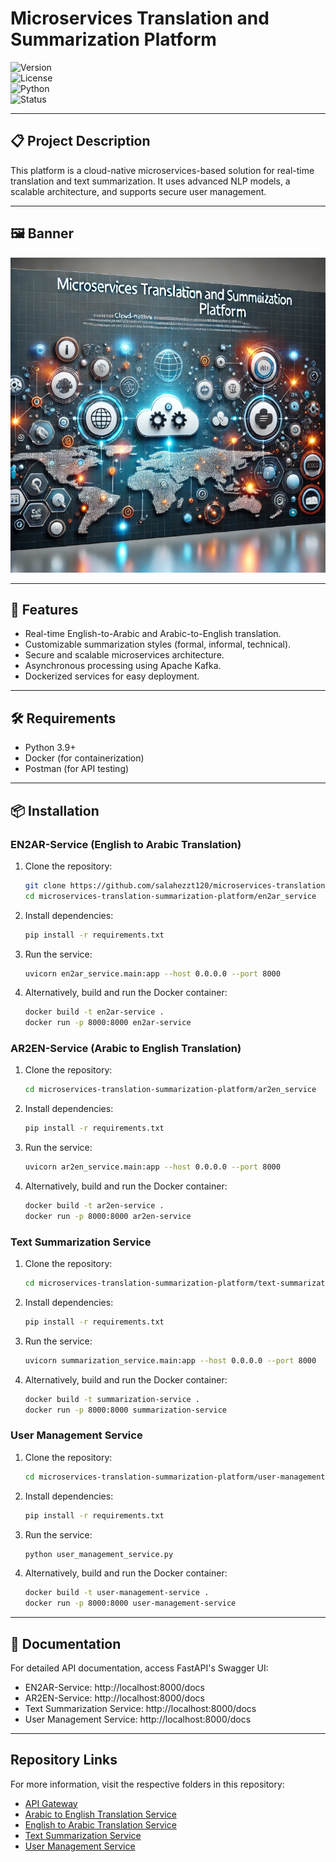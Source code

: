 # **Microservices Translation and Summarization Platform**

![Version](https://img.shields.io/badge/version-1.0-blue)  
![License](https://img.shields.io/badge/license-MIT-green)  
![Python](https://img.shields.io/badge/Python-3.9-orange)  
![Status](https://img.shields.io/badge/status-In_Progress-yellow)

---

## 📋 **Project Description**
This platform is a cloud-native microservices-based solution for real-time translation and text summarization. It uses advanced NLP models, a scalable architecture, and supports secure user management.

---

## 🖼️ **Banner**
![Translation Platform Banner](banner12.png)

---

## 🌟 **Features**
- Real-time English-to-Arabic and Arabic-to-English translation.
- Customizable summarization styles (formal, informal, technical).
- Secure and scalable microservices architecture.
- Asynchronous processing using Apache Kafka.
- Dockerized services for easy deployment.

---

## 🛠️ **Requirements**
- Python 3.9+
- Docker (for containerization)
- Postman (for API testing)

---

## 📦 **Installation**

### **EN2AR-Service (English to Arabic Translation)**
1. Clone the repository:
    ```bash
    git clone https://github.com/salahezzt120/microservices-translation-summarization-platform.git
    cd microservices-translation-summarization-platform/en2ar_service
    ```
2. Install dependencies:
    ```bash
    pip install -r requirements.txt
    ```
3. Run the service:
    ```bash
    uvicorn en2ar_service.main:app --host 0.0.0.0 --port 8000
    ```
4. Alternatively, build and run the Docker container:
    ```bash
    docker build -t en2ar-service .
    docker run -p 8000:8000 en2ar-service
    ```

### **AR2EN-Service (Arabic to English Translation)**
1. Clone the repository:
    ```bash
    cd microservices-translation-summarization-platform/ar2en_service
    ```
2. Install dependencies:
    ```bash
    pip install -r requirements.txt
    ```
3. Run the service:
    ```bash
    uvicorn ar2en_service.main:app --host 0.0.0.0 --port 8000
    ```
4. Alternatively, build and run the Docker container:
    ```bash
    docker build -t ar2en-service .
    docker run -p 8000:8000 ar2en-service
    ```

### **Text Summarization Service**
1. Clone the repository:
    ```bash
    cd microservices-translation-summarization-platform/text-summarization-service
    ```
2. Install dependencies:
    ```bash
    pip install -r requirements.txt
    ```
3. Run the service:
    ```bash
    uvicorn summarization_service.main:app --host 0.0.0.0 --port 8000
    ```
4. Alternatively, build and run the Docker container:
    ```bash
    docker build -t summarization-service .
    docker run -p 8000:8000 summarization-service
    ```

### **User Management Service**
1. Clone the repository:
    ```bash
    cd microservices-translation-summarization-platform/user-management
    ```
2. Install dependencies:
    ```bash
    pip install -r requirements.txt
    ```
3. Run the service:
    ```bash
    python user_management_service.py
    ```
4. Alternatively, build and run the Docker container:
    ```bash
    docker build -t user-management-service .
    docker run -p 8000:8000 user-management-service
    ```

---

## 📑 **Documentation**
For detailed API documentation, access FastAPI's Swagger UI:
- EN2AR-Service: http://localhost:8000/docs
- AR2EN-Service: http://localhost:8000/docs
- Text Summarization Service: http://localhost:8000/docs
- User Management Service: http://localhost:8000/docs

---

## Repository Links
For more information, visit the respective folders in this repository:
- [API Gateway](https://github.com/Youssef-Sabri/cse363-cloud-computing-Cloud_warriors-Multi-Lang-Microservices/tree/main/api-gateway)
- [Arabic to English Translation Service](https://github.com/Youssef-Sabri/cse363-cloud-computing-Cloud_warriors-Multi-Lang-Microservices/tree/main/ar2en_service)
- [English to Arabic Translation Service](https://github.com/Youssef-Sabri/cse363-cloud-computing-Cloud_warriors-Multi-Lang-Microservices/tree/main/en2ar_service)
- [Text Summarization Service](https://github.com/Youssef-Sabri/cse363-cloud-computing-Cloud_warriors-Multi-Lang-Microservices/tree/main/text-summarization-service)
- [User Management Service](https://github.com/Youssef-Sabri/cse363-cloud-computing-Cloud_warriors-Multi-Lang-Microservices/tree/main/user-management)
```
